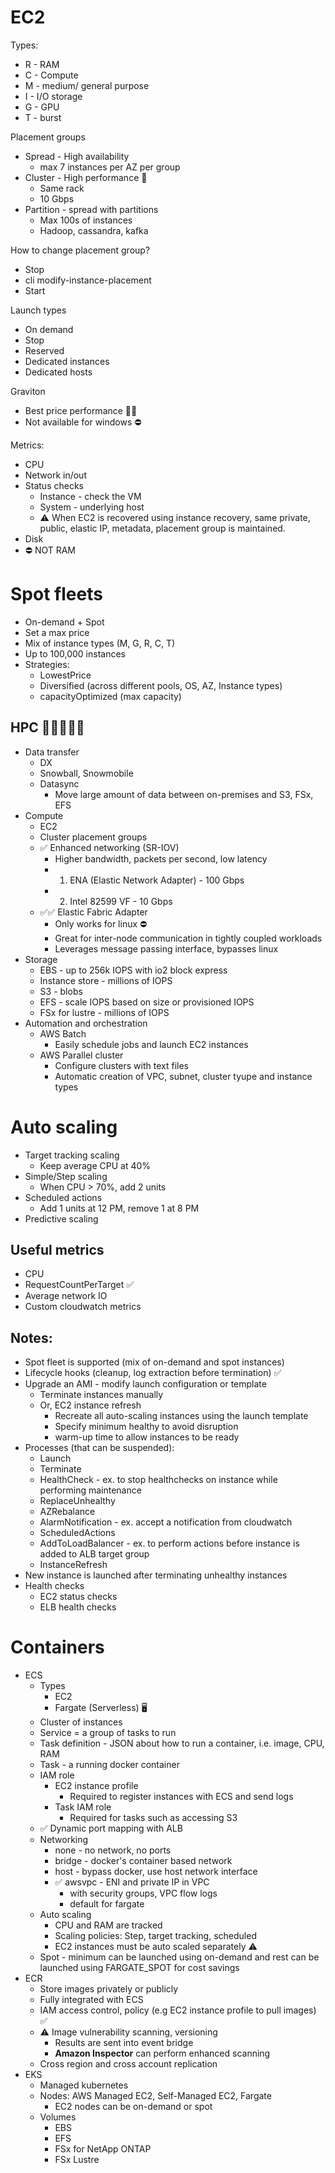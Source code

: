 EC2
=

Types:
- R - RAM
- C - Compute
- M - medium/ general purpose 
- I - I/O storage
- G - GPU
- T - burst

Placement groups
- Spread - High availability
  - max 7 instances per AZ per group
- Cluster - High performance 🚀
  - Same rack
  - 10 Gbps
- Partition - spread with partitions
  - Max 100s of instances
  - Hadoop, cassandra, kafka

How to change placement group?
- Stop
- cli modify-instance-placement
- Start

Launch types
- On demand
- Stop
- Reserved
- Dedicated instances
- Dedicated hosts

Graviton
- Best price performance 🚀💲
- Not available for windows ⛔

Metrics:
- CPU
- Network in/out
- Status checks 
  - Instance - check the VM
  - System - underlying host
  - ⚠️ When EC2 is recovered using instance recovery, same private, public, elastic IP, metadata, placement group is maintained.
- Disk
- ⛔ NOT RAM

Spot fleets
=

- On-demand + Spot
- Set a max price
- Mix of instance types (M, G, R, C, T)
- Up to 100,000 instances
- Strategies:
  - LowestPrice
  - Diversified (across different pools, OS, AZ, Instance types)
  - capacityOptimized (max capacity)

HPC 🚀🚀🚀🚀🚀
-

- Data transfer
  - DX
  - Snowball, Snowmobile
  - Datasync
    - Move large amount of data between on-premises and S3, FSx, EFS
- Compute
  - EC2
  - Cluster placement groups
  - ✅ Enhanced networking (SR-IOV)
    - Higher bandwidth, packets per second, low latency
    - 1. ENA (Elastic Network Adapter) - 100 Gbps
    - 2. Intel 82599 VF - 10 Gbps
  - ✅✅ Elastic Fabric Adapter
    - Only works for linux ⛔
    - Great for inter-node communication in tightly coupled workloads
    - Leverages message passing interface, bypasses linux
- Storage
  - EBS - up to 256k IOPS with io2 block express
  - Instance store - millions of IOPS
  - S3 - blobs
  - EFS - scale IOPS based on size or provisioned IOPS
  - FSx for lustre - millions of IOPS
- Automation and orchestration
  - AWS Batch
    - Easily schedule jobs and launch EC2 instances 
  - AWS Parallel cluster
    - Configure clusters with text files
    - Automatic creation of VPC, subnet, cluster tyupe and instance types

Auto scaling
=

- Target tracking scaling
  - Keep average CPU at 40%
- Simple/Step scaling
  - When CPU > 70%, add 2 units
- Scheduled actions
  - Add 1 units at 12 PM, remove 1 at 8 PM
- Predictive scaling

Useful metrics
-

- CPU
- RequestCountPerTarget ✅
- Average network IO
- Custom cloudwatch metrics

Notes:
-

- Spot fleet is supported (mix of on-demand and spot instances)
- Lifecycle hooks (cleanup, log extraction before termination) ✅
- Upgrade an AMI - modify launch configuration or template
  - Terminate instances manually
  - Or, EC2 instance refresh
    - Recreate all auto-scaling instances using the launch template
    - Specify minimum healthy to avoid disruption
    - warm-up time to allow instances to be ready
- Processes (that can be suspended):
  - Launch
  - Terminate
  - HealthCheck - ex. to stop healthchecks on instance while performing maintenance
  - ReplaceUnhealthy
  - AZRebalance
  - AlarmNotification - ex. accept a notification from cloudwatch
  - ScheduledActions
  - AddToLoadBalancer - ex. to perform actions before instance is added to ALB target group
  - InstanceRefresh
- New instance is launched after terminating unhealthy instances
- Health checks
  - EC2 status checks
  - ELB health checks

Containers
=

- ECS
  - Types
    - EC2
    - Fargate (Serverless) 🖥️
  - Cluster of instances
  - Service = a group of tasks to run
  - Task definition - JSON about how to run a container, i.e. image, CPU, RAM
  - Task - a running docker container
  - IAM role
    - EC2 instance profile
      - Required to register instances with ECS and send logs
    - Task IAM role
      - Required for tasks such as accessing S3
  - ✅ Dynamic port mapping with ALB
  - Networking
    - none - no network, no ports
    - bridge - docker's container based network
    - host - bypass docker, use host network interface
    - ✅ awsvpc - ENI and private IP in VPC
      - with security groups, VPC flow logs
      - default for fargate
  - Auto scaling
    - CPU and RAM are tracked
    - Scaling policies: Step, target tracking, scheduled
    - EC2 instances must be auto scaled separately ⚠️
  - Spot - minimum can be launched using on-demand and rest can be launched using FARGATE_SPOT for cost savings
- ECR 
  - Store images privately or publicly
  - Fully integrated with ECS
  - IAM access control, policy (e.g EC2 instance profile to pull images) ✅
  - ⚠️ Image vulnerability scanning, versioning
    - Results are sent into event bridge
    - **Amazon Inspector** can perform enhanced scanning
  - Cross region and cross account replication
- EKS
  - Managed kubernetes
  - Nodes: AWS Managed EC2, Self-Managed EC2, Fargate
    - EC2 nodes can be on-demand or spot
  - Volumes
    - EBS
    - EFS
    - FSx for NetApp ONTAP
    - FSx Lustre
